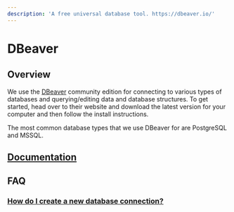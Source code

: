 ```yaml
---
description: 'A free universal database tool. https://dbeaver.io/'
---
```


# DBeaver

## Overview

We use the [DBeaver](https://dbeaver.io/) community edition for connecting to various types of databases and querying/editing data and database structures. To get started, head over to their website and download the latest version for your computer and then follow the install instructions.

The most common database types that we use DBeaver for are PostgreSQL and MSSQL.

## [Documentation](https://github.com/dbeaver/dbeaver/wiki)

## FAQ

### [How do I create a new database connection?](https://github.com/dbeaver/dbeaver/wiki/Create-Connection)



